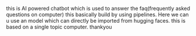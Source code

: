 this is AI powered chatbot which is used to answer the faq(frequently asked questions on computer) this basically build by using pipelines. 
Here we can u use an model which can directly be imported from hugging faces.
this is based on a single topic computer. 
thankyou
